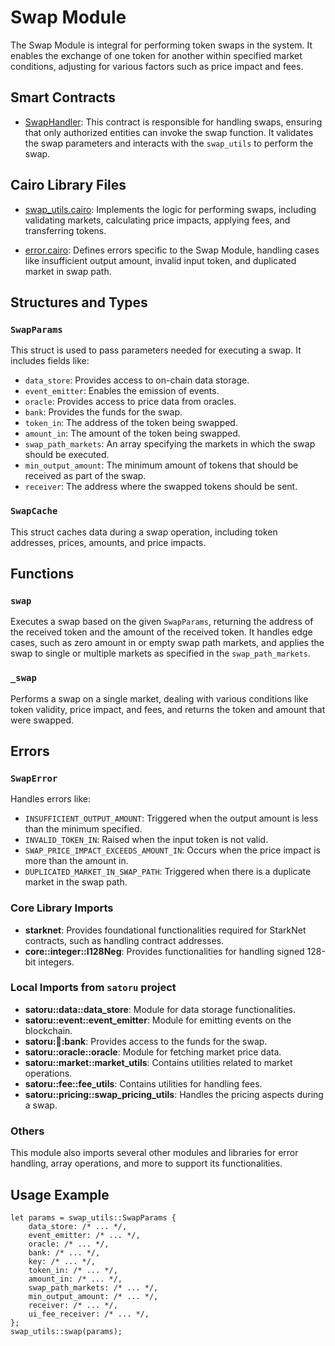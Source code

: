 # Swap Module

The Swap Module is integral for performing token swaps in the system. It enables the exchange of one token for another within specified market conditions, adjusting for various factors such as price impact and fees.

## Smart Contracts

- [SwapHandler](https://github.com/keep-starknet-strange/satoru/blob/main/src/swap/swap_handler): This contract is responsible for handling swaps, ensuring that only authorized entities can invoke the swap function. It validates the swap parameters and interacts with the `swap_utils` to perform the swap.

## Cairo Library Files

- [swap_utils.cairo](https://github.com/keep-starknet-strange/satoru/blob/main/src/swap/swap_utils.cairo): Implements the logic for performing swaps, including validating markets, calculating price impacts, applying fees, and transferring tokens.
  
- [error.cairo](https://github.com/keep-starknet-strange/satoru/blob/main/src/swap/error.cairo): Defines errors specific to the Swap Module, handling cases like insufficient output amount, invalid input token, and duplicated market in swap path.

## Structures and Types

### `SwapParams`
This struct is used to pass parameters needed for executing a swap. It includes fields like:
- `data_store`: Provides access to on-chain data storage.
- `event_emitter`: Enables the emission of events.
- `oracle`: Provides access to price data from oracles.
- `bank`: Provides the funds for the swap.
- `token_in`: The address of the token being swapped.
- `amount_in`: The amount of the token being swapped.
- `swap_path_markets`: An array specifying the markets in which the swap should be executed.
- `min_output_amount`: The minimum amount of tokens that should be received as part of the swap.
- `receiver`: The address where the swapped tokens should be sent.

### `SwapCache`
This struct caches data during a swap operation, including token addresses, prices, amounts, and price impacts.

## Functions

### `swap`
Executes a swap based on the given `SwapParams`, returning the address of the received token and the amount of the received token. It handles edge cases, such as zero amount in or empty swap path markets, and applies the swap to single or multiple markets as specified in the `swap_path_markets`.

### `_swap`
Performs a swap on a single market, dealing with various conditions like token validity, price impact, and fees, and returns the token and amount that were swapped.

## Errors

### `SwapError`
Handles errors like:
- `INSUFFICIENT_OUTPUT_AMOUNT`: Triggered when the output amount is less than the minimum specified.
- `INVALID_TOKEN_IN`: Raised when the input token is not valid.
- `SWAP_PRICE_IMPACT_EXCEEDS_AMOUNT_IN`: Occurs when the price impact is more than the amount in.
- `DUPLICATED_MARKET_IN_SWAP_PATH`: Triggered when there is a duplicate market in the swap path.

### Core Library Imports
- **starknet**: Provides foundational functionalities required for StarkNet contracts, such as handling contract addresses.
- **core::integer::I128Neg**: Provides functionalities for handling signed 128-bit integers.

### Local Imports from `satoru` project
- **satoru::data::data_store**: Module for data storage functionalities.
- **satoru::event::event_emitter**: Module for emitting events on the blockchain.
- **satoru::bank::bank**: Provides access to the funds for the swap.
- **satoru::oracle::oracle**: Module for fetching market price data.
- **satoru::market::market_utils**: Contains utilities related to market operations.
- **satoru::fee::fee_utils**: Contains utilities for handling fees.
- **satoru::pricing::swap_pricing_utils**: Handles the pricing aspects during a swap.

### Others
This module also imports several other modules and libraries for error handling, array operations, and more to support its functionalities.

## Usage Example

```cairo
let params = swap_utils::SwapParams {
    data_store: /* ... */,
    event_emitter: /* ... */,
    oracle: /* ... */,
    bank: /* ... */,
    key: /* ... */,
    token_in: /* ... */,
    amount_in: /* ... */,
    swap_path_markets: /* ... */,
    min_output_amount: /* ... */,
    receiver: /* ... */,
    ui_fee_receiver: /* ... */,
};
swap_utils::swap(params);
